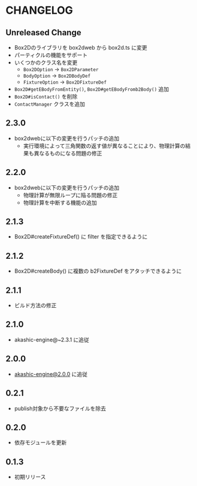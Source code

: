 # CHANGELOG

## Unreleased Change
* Box2Dのライブラリを box2dweb から box2d.ts に変更
* パーティクルの機能をサポート
* いくつかのクラス名を変更
    * `Box2DOption` -> `Box2DParameter`
    * `BodyOption` -> `Box2DBodyDef`
    * `FixtureOption` -> `Box2DFixtureDef`
* `Box2D#getEBodyFromEntity()`, `Box2D#getEBodyFromb2Body()` 追加
* `Box2D#isContact()` を削除
* `ContactManager` クラスを追加

## 2.3.0
* box2dwebに以下の変更を行うパッチの追加
    * 実行環境によって三角関数の返す値が異なることにより、物理計算の結果も異なるものになる問題の修正

## 2.2.0
* box2dwebに以下の変更を行うパッチの追加
    * 物理計算が無限ループに陥る問題の修正
    * 物理計算を中断する機能の追加

## 2.1.3
* Box2D#createFixtureDef() に filter を指定できるように

## 2.1.2
* Box2D#createBody() に複数の b2FixtureDef をアタッチできるように

## 2.1.1
* ビルド方法の修正

## 2.1.0

* akashic-engine@~2.3.1 に追従

## 2.0.0

* akashic-engine@2.0.0 に追従

## 0.2.1

* publish対象から不要なファイルを除去

## 0.2.0

* 依存モジュールを更新

## 0.1.3

* 初期リリース
